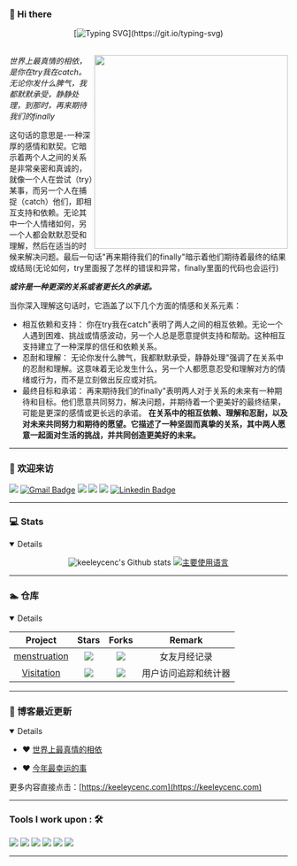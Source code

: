 ### 👋 Hi there

<div align="center">

[![Typing SVG](https://readme-typing-svg.herokuapp.com?font=Handlee&center=true&vCenter=true&width=500&height=60&lines=The+traveler+often+arrives%2C+and+the+doer+often+succeeds.)](https://git.io/typing-svg)

<img src="https://camo.githubusercontent.com/82291b0fe831bfc6781e07fc5090cbd0a8b912bb8b8d4fec0696c881834f81ac/68747470733a2f2f70726f626f742e6d656469612f394575424971676170492e676966"
width="800"  height="3">

</div>

<div>
<img align='right' src="https://keeleycenc.com/piwigo/_data/i/upload/2023/08/20/20230820230952-ef5a22a5-me.jpg" width="350" height="350" />
</div>

*世界上最真情的相依，是你在try我在catch。无论你发什么脾气，我都默默承受，静静处理，到那时，再来期待我们的finally*


<!--more-->

这句话的意思是-一种深厚的感情和默契。它暗示着两个人之间的关系是非常亲密和真诚的，就像一个人在尝试（try）某事，而另一个人在捕捉（catch）他们，即相互支持和依赖。无论其中一个人情绪如何，另一个人都会默默忍受和理解，然后在适当的时候来解决问题。最后一句话"再来期待我们的finally"暗示着他们期待着最终的结果或结局(无论如何，try里面报了怎样的错误和异常，finally里面的代码也会运行)



***或许是一种更深的关系或者更长久的承诺。***


当你深入理解这句话时，它涵盖了以下几个方面的情感和关系元素：

 - 相互依赖和支持：
 你在try我在catch"表明了两人之间的相互依赖。无论一个人遇到困难、挑战或情感波动，另一个人总是愿意提供支持和帮助。这种相互支持建立了一种深厚的信任和依赖关系。
 - 忍耐和理解： 
无论你发什么脾气，我都默默承受，静静处理"强调了在关系中的忍耐和理解。这意味着无论发生什么，另一个人都愿意忍受和理解对方的情绪或行为，而不是立刻做出反应或对抗。
 - 最终目标和承诺： 
再来期待我们的finally"表明两人对于关系的未来有一种期待和目标。他们愿意共同努力，解决问题，并期待着一个更美好的最终结果，可能是更深的感情或更长远的承诺。
**在关系中的相互依赖、理解和忍耐，以及对未来共同努力和期待的愿望。它描述了一种坚固而真挚的关系，其中两人愿意一起面对生活的挑战，并共同创造更美好的未来。**
----------

### 🤗 欢迎来访


[![](https://visitor-badge.laobi.icu/badge?page_id=keeleycenc.keeleycenc)](https://visitor-badge.laobi.icu/badge?page_id=keeleycenc.keeleycenc)
[![Gmail Badge](https://img.shields.io/badge/-Gmail-Red?style=flat-square&logo=Gmail&logoColor=white&link=mailto:suyash.srivastava14@gmail.com)](mailto:844123814@qq.com)
[![](https://img.shields.io/github/stars/keeleycenc?color=fefb7b&logo=Undertale)](https://github-readme-stats-git-masterorgs-github-readme-stats-team.vercel.app/api?username=keeleycenc&include_orgs=true&hide_title=false&hide_border=true&show_icons=true&include_all_commits=true&line_height=20&bg_color=0,EC6C6C,FFD479,FFFC79,73FA79&theme=graywhite&locale=cn)
[![](https://img.shields.io/github/followers/keeleycenc?color=27da6b&logo=Handshake)](https://github.com/keeleycenc?tab=followers)
[![](https://img.shields.io/badge/%E5%8D%9A%E5%AE%A2-keeleycenc-d7b1bf?logo=Blogger)](https://keeleycenc.com)
[![Linkedin Badge](https://img.shields.io/badge/-Lindkeden-blue?style=flat-square&logo=Linkedin&logoColor=white&link=https://www.linkedin.com/in/suyash-srivastava-458b0117)](https://www.linkedin.com/in/%E6%B6%94-%E6%B6%94-82ab0b203/) 

----------


### 💻 Stats

<details open>
<div align="center">

![keeleycenc's Github stats](https://github-readme-stats.vercel.app/api?username=keeleycenc&show_icons=true)
[![主要使用语言](https://github-readme-stats.vercel.app/api/top-langs/?username=keeleycenc&hide_title=false&hide=c&hide_border=true&layout=compact&bg_color=0,73FA79,73FDFF,D783FF&theme=graywhite&locale=cn)](https://github-readme-stats.vercel.app/api/top-langs/?username=keeleycenc&hide_title=false&hide=c&hide_border=true&layout=compact&bg_color=0,73FA79,73FDFF,D783FF&theme=graywhite&locale=cn)

</div>
</details>

----------

### 🏊 仓库

<details open>


|                        Project                         |                            Stars                              |                            Forks                             |              Remark              |
| :----------------------------------------------------: | :----------------------------------------------------------: | :----------------------------------------------------------: | :------------------------------: |
| [menstruation](https://github.com/keeleycenc/menstruation) | ![](https://img.shields.io/github/stars/keeleycenc/menstruation?color=f2f08d&logo=Undertale&logoColor=eb4630) | ![](https://img.shields.io/github/forks/keeleycenc/menstruation?color=ba86eb&logo=Handshake&logoColor=ea6aa6) | 女友月经记录 |
| [Visitation](https://github.com/keeleycenc/Visitation) | ![](https://img.shields.io/github/stars/keeleycenc/Visitation?color=f2f08d&logo=Undertale&logoColor=eb4630)  | ![](https://img.shields.io/github/forks/keeleycenc/Visitation?color=ba86eb&logo=Handshake&logoColor=ea6aa6) | 用户访问追踪和统计器  |

</details>

----------

### 📝 博客最近更新

<details open>

<!-- BLOG-POST-LIST:START -->
- ❤️ [世界上最真情的相依](https://keeleycenc.com/Brave-main/Typecho/index.php/archives/27/) 

- ❤️ [今年最幸运的事](https://keeleycenc.com/Brave-main/Typecho/index.php/archives/22/) 

<!-- BLOG-POST-LIST:END -->

更多内容直接点击：[https://keeleycenc.com](https://keeleycenc.com)

----------

### Tools I work upon : 🛠

<img src="https://img.shields.io/badge/c++%20-%2300599C.svg?&style=for-the-badge&logo=c%2B%2B&logoColor=white">  
<img src="https://img.shields.io/badge/javascript%20-%23323330.svg?&style=for-the-badge&logo=javascript&logoColor=%23F7DF1E">
<img src="https://img.shields.io/badge/html5%20-%23E34F26.svg?&style=for-the-badge&logo=html5&logoColor=white">
<img src="https://img.shields.io/badge/css3%20-%231572B6.svg?&style=for-the-badge&logo=css3&logoColor=white">
<img src="https://img.shields.io/badge/git%20-%23F05033.svg?&style=for-the-badge&logo=git&logoColor=white"/>
<img src="http://img.shields.io/badge/-VS%20Code-000000?style=for-the-badge&logo=Visual-studio-code&logoColor=blue">

----------